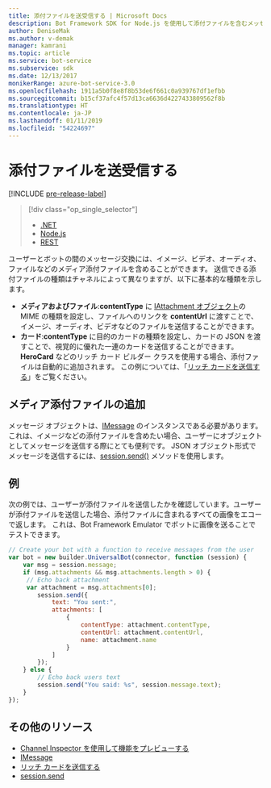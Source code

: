 ```yaml
---
title: 添付ファイルを送受信する | Microsoft Docs
description: Bot Framework SDK for Node.js を使用して添付ファイルを含むメッセージを送受信する方法について説明します。
author: DeniseMak
ms.author: v-demak
manager: kamrani
ms.topic: article
ms.service: bot-service
ms.subservice: sdk
ms.date: 12/13/2017
monikerRange: azure-bot-service-3.0
ms.openlocfilehash: 1911a5b0f8e8f8b53de6f661c0a939767df1efbb
ms.sourcegitcommit: b15cf37afc4f57d13ca6636d4227433809562f8b
ms.translationtype: HT
ms.contentlocale: ja-JP
ms.lasthandoff: 01/11/2019
ms.locfileid: "54224697"
---
```

# <a name="send-and-receive-attachments"></a>添付ファイルを送受信する

[!INCLUDE [pre-release-label](../includes/pre-release-label-v3.md)]

> [!div class="op_single_selector"]
> - [.NET](../dotnet/bot-builder-dotnet-add-media-attachments.md)
> - [Node.js](../nodejs/bot-builder-nodejs-send-receive-attachments.md)
> - [REST](../rest-api/bot-framework-rest-connector-add-media-attachments.md)

ユーザーとボットの間のメッセージ交換には、イメージ、ビデオ、オーディオ、ファイルなどのメディア添付ファイルを含めることができます。 送信できる添付ファイルの種類はチャネルによって異なりますが、以下に基本的な種類を示します。

* **メディアおよびファイル**:**contentType** に [IAttachment オブジェクト][IAttachment]の MIME の種類を設定し、ファイルへのリンクを **contentUrl** に渡すことで、イメージ、オーディオ、ビデオなどのファイルを送信することができます。
* **カード**:**contentType** に目的のカードの種類を設定し、カードの JSON を渡すことで、視覚的に優れた一連のカード<!-- and custom keyboards -->を送信することができます。 **HeroCard** などのリッチ カード ビルダー クラスを使用する場合、添付ファイルは自動的に追加されます。 この例については、「[リッチ カードを送信する](bot-builder-nodejs-send-rich-cards.md)」をご覧ください。

## <a name="add-a-media-attachment"></a>メディア添付ファイルの追加
メッセージ オブジェクトは、[IMessage][IMessage] のインスタンスである必要があります。これは、イメージなどの添付ファイルを含めたい場合、ユーザーにオブジェクトとしてメッセージを送信する際にとても便利です。 JSON オブジェクト形式でメッセージを送信するには、[session.send()][SessionSend] メソッドを使用します。 

## <a name="example"></a>例

次の例では、ユーザーが添付ファイルを送信したかを確認しています。ユーザーが添付ファイルを送信した場合、添付ファイルに含まれるすべての画像をエコーで返します。 これは、Bot Framework Emulator でボットに画像を送ることでテストできます。

```javascript
// Create your bot with a function to receive messages from the user
var bot = new builder.UniversalBot(connector, function (session) {
    var msg = session.message;
    if (msg.attachments && msg.attachments.length > 0) {
     // Echo back attachment
     var attachment = msg.attachments[0];
        session.send({
            text: "You sent:",
            attachments: [
                {
                    contentType: attachment.contentType,
                    contentUrl: attachment.contentUrl,
                    name: attachment.name
                }
            ]
        });
    } else {
        // Echo back users text
        session.send("You said: %s", session.message.text);
    }
});
```
## <a name="additional-resources"></a>その他のリソース

* [Channel Inspector を使用して機能をプレビューする][inspector]
* [IMessage][IMessage]
* [リッチ カードを送信する][SendRichCard]
* [session.send][SessionSend]

[IMessage]: http://docs.botframework.com/en-us/node/builder/chat-reference/interfaces/_botbuilder_d_.imessage
[SendRichCard]: bot-builder-nodejs-send-rich-cards.md
[SessionSend]: https://docs.botframework.com/en-us/node/builder/chat-reference/classes/_botbuilder_d_.session.html#send
[IAttachment]: https://docs.botframework.com/en-us/node/builder/chat-reference/interfaces/_botbuilder_d_.iattachment.html
[inspector]: ../bot-service-channel-inspector.md
